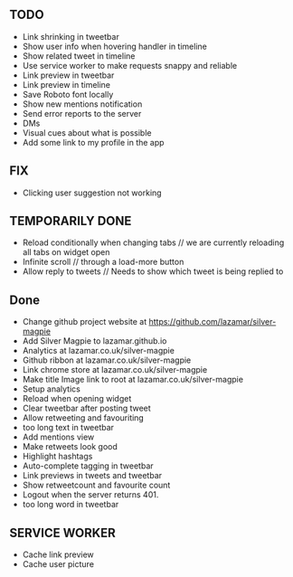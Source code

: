 ## TODO
  - Link shrinking in tweetbar
  - Show user info when hovering handler in timeline
  - Show related tweet in timeline
  - Use service worker to make requests snappy and reliable
  - Link preview in tweetbar
  - Link preview in timeline
  - Save Roboto font locally
  - Show new mentions notification
  - Send error reports to the server
  - DMs
  - Visual cues about what is possible
  - Add some link to my profile in the app


## FIX
  - Clicking user suggestion not working

## TEMPORARILY DONE
  - Reload conditionally when changing tabs // we are currently reloading all tabs on widget open
  - Infinite scroll // through a load-more button
  - Allow reply to tweets // Needs to show which tweet is being replied to


## Done
  - Change github project website at https://github.com/lazamar/silver-magpie
  - Add Silver Magpie to lazamar.github.io
  - Analytics at lazamar.co.uk/silver-magpie
  - Github ribbon at lazamar.co.uk/silver-magpie
  - Link chrome store at lazamar.co.uk/silver-magpie
  - Make title Image link to root at lazamar.co.uk/silver-magpie
  - Setup analytics
  - Reload when opening widget
  - Clear tweetbar after posting tweet
  - Allow retweeting and favouriting
  - too long text in tweetbar
  - Add mentions view
  - Make retweets look good
  - Highlight hashtags
  - Auto-complete tagging in tweetbar
  - Link previews in tweets and tweetbar
  - Show retweetcount and favourite count
  - Logout when the server returns 401.
  - too long word in tweetbar


## SERVICE WORKER
  -  Cache link preview
  -  Cache user picture  
